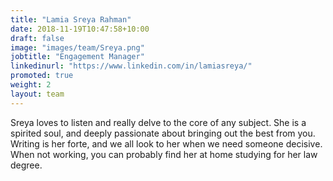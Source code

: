 ```yaml
---
title: "Lamia Sreya Rahman"
date: 2018-11-19T10:47:58+10:00
draft: false
image: "images/team/Sreya.png"
jobtitle: "Engagement Manager"
linkedinurl: "https://www.linkedin.com/in/lamiasreya/"
promoted: true
weight: 2
layout: team
---
```


Sreya loves to listen and really delve to the core of any subject. She is a spirited soul, and deeply passionate about bringing out the best from you. Writing is her forte, and we all look to her when we need someone decisive. When not working, you can probably find her at home studying for her law degree. 